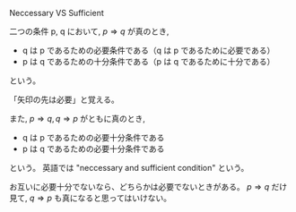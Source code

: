 Neccessary VS Sufficient

二つの条件 p, q において, $p \Rightarrow q$ が真のとき,

- q は p であるための必要条件である（q は p であるために必要である）
- p は q であるための十分条件である（p は q であるために十分である）

という。

「矢印の先は必要」と覚える。

また, $p \Rightarrow q, q \Rightarrow p$ がともに真のとき,

- q は p であるための必要十分条件である
- p は q であるための必要十分条件である

という。
英語では "neccessary and sufficient condition" という。

お互いに必要十分でないなら、どちらかは必要でないときがある。
$p \Rightarrow q$ だけ見て, $q \Rightarrow p$ も真になると思ってはいけない。

